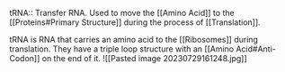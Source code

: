 tRNA:: Transfer RNA. Used to move the [[Amino Acid]] to the [[Proteins#Primary Structure]] during the process of [[Translation]].

tRNA is RNA that carries an amino acid to the [[Ribosomes]] during translation. They have a triple loop structure with an [[Amino Acid#Anti-Codon]] on the end of it.
![[Pasted image 20230729161248.jpg]]
